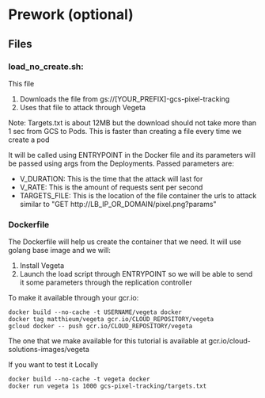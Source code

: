 # Prework (optional)

## Files
### load_no_create.sh:
This file
1. Downloads the file from gs://[YOUR_PREFIX]-gcs-pixel-tracking
2. Uses that file to attack through Vegeta

Note: Targets.txt is about 12MB but the download should not take more than 1 sec from GCS to Pods. This is faster than creating a file every time we create a pod

It will be called using ENTRYPOINT in the Docker file and its parameters will be passed using args from the Deployments. Passed parameters are:
- V_DURATION: This is the time that the attack will last for
- V_RATE: This is the amount of requests sent per second
- TARGETS_FILE: This is the location of the file container the urls to attack similar to "GET http://LB_IP_OR_DOMAIN/pixel.png?params"

### Dockerfile
The Dockerfile will help us create the container that we need. It will use golang base image and we will:
1. Install Vegeta
2. Launch the load script through ENTRYPOINT so we will be able to send it some parameters through the replication controller

To make it available through your gcr.io:
```
docker build --no-cache -t USERNAME/vegeta docker
docker tag matthieum/vegeta gcr.io/CLOUD_REPOSITORY/vegeta
gcloud docker -- push gcr.io/CLOUD_REPOSITORY/vegeta
```

The one that we make available for this tutorial is available at gcr.io/cloud-solutions-images/vegeta

If you want to test it Locally
```
docker build --no-cache -t vegeta docker
docker run vegeta 1s 1000 gcs-pixel-tracking/targets.txt
```
